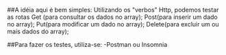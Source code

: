 ##A idéia aqui é bem simples:
Utilizando os "verbos" Http, podemos testar as rotas Get (para consultar os dados no array);
Post(para inserir um dado no array);
Put(para modificar um dado no array); 
Delete(para excluir um ou mais dados do array);

##Para fazer os testes, utiliza-se:
-Postman
ou Insomnia
